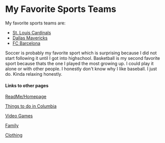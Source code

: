 # My Favorite Sports Teams

My favorite sports teams are:  
- [St. Louis Cardinals](https://www.mlb.com/cardinals)
- [Dallas Mavericks](https://www.mavs.com)
- [FC Barcelona](https://www.fcbarcelona.com/en/)

Soccer is probably my favorite sport which is surprising because I did not start following it until I got into highschool. Basketball is my second favorite sport because thats the one I played the most growing up. I could play it alone or with other people. I honestly don't know why I like baseball. I just do. Kinda relaxing honestly.


#### Links to other pages
[ReadMe/Homepage](link) 

[Things to do in Columbia]()

[Video Games]()

[Family]()

[Clothing]()
